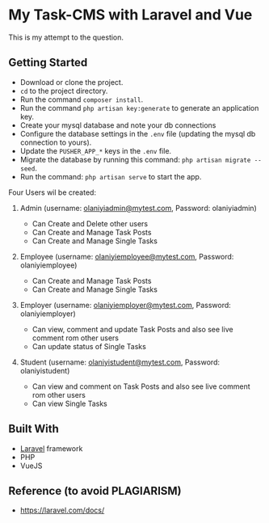 # My Task-CMS with Laravel and Vue

This is my attempt to the question.


## Getting Started

-   Download or clone the project.
-   `cd` to the project directory.
-   Run the command `composer install`.
-   Run the command `php artisan key:generate` to generate an application key.
-   Create your mysql database and note your db connections
-   Configure the database settings in the `.env` file (updating the mysql db connection to yours).
-   Update the `PUSHER_APP_*` keys in the `.env` file.
-   Migrate the database by running this command: `php artisan migrate --seed`.
-   Run the command: `php artisan serve` to start the app.


Four Users wil be created:

1. Admin (username: olaniyiadmin@mytest.com, Password: olaniyiadmin)
    - Can Create and Delete other users
    - Can Create and Manage Task Posts
    - Can Create and Manage Single Tasks
    
2.  Employee (username: olaniyiemployee@mytest.com, Password: olaniyiemployee)
     - Can Create and Manage Task Posts
     - Can Create and Manage Single Tasks
 
3.  Employer (username: olaniyiemployer@mytest.com, Password: olaniyiemployer)
     - Can view, comment and update Task Posts and also see live comment rom other users
     - Can update status of Single Tasks
     
4.  Student (username: olaniyistudent@mytest.com, Password: olaniyistudent)
     - Can view and comment on Task Posts and also see live comment rom other users
     - Can view Single Tasks


## Built With

-   [Laravel](https://laravel.com) framework
-   PHP
-   VueJS

## Reference (to avoid PLAGIARISM)

-   https://laravel.com/docs/

